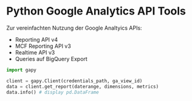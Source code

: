 # Python Google Analytics API Tools

Zur vereinfachten Nutzung der Google Analtyics APIs:
- Reporting API v4
- MCF Reporting API v3
- Realtime API v3
- Queries auf BigQuery Export

```python
import gapy

client = gapy.Client(credentials_path, ga_view_id)
data = client.get_report(daterange, dimensions, metrics)
data.info() # display pd.DataFrame
```
